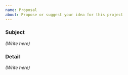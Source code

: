 ```yaml
---
name: Proposal
about: Propose or suggest your idea for this project
---
```


### Subject

*(Write here)*


### Detail

*(Write here)*
